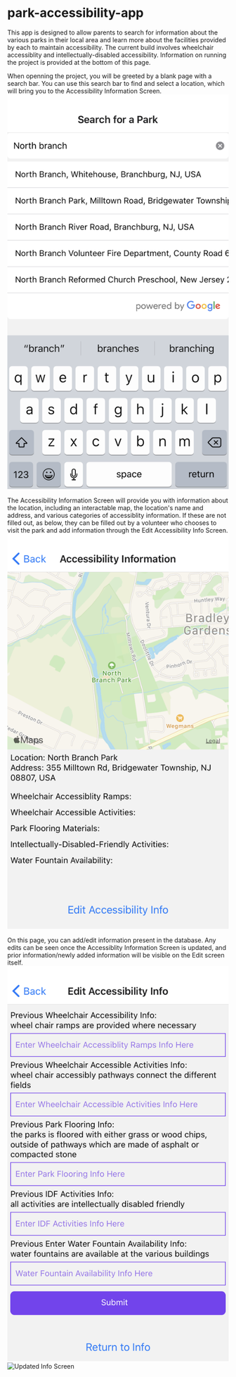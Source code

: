 # park-accessibility-app
 
This app is designed to allow parents to search for information about the various parks in their local area and learn more about the facilities provided by each to maintain accessibility. The current build involves wheelchair accessiblity and intellectually-disabled accessibility. Information on running the project is provided at the bottom of this page.

When openning the project, you will be greeted by a blank page with a search bar. You can use this search bar to find and select a location, which will bring you to the Accessibility Information Screen.
![Search Screen](search_page.PNG)

The Accessibility Information Screen will provide you with information about the location, including an interactable map, the location's name and address, and various categories of accessiblity information. If these are not filled out, as below, they can be filled out by a volunteer who chooses to visit the park and add information through the Edit Accessibility Info Screen.
![Info Screen](info_page.PNG)

On this page, you can add/edit information present in the database. Any edits can be seen once the Accessiblity Information Screen is updated, and prior information/newly added information will be visible on the Edit screen itself.
![Edit Screen](edit_info.PNG)
![Updated Info Screen](updated_info_page.PNG)
